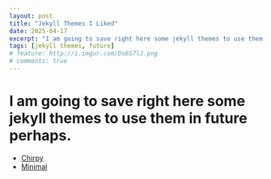 ```yaml
---
layout: post
title: "Jekyll Themes I Liked"
date: 2025-04-17
excerpt: "I am going to save right here some jekyll themes to use them in future perhaps."
tags: [jekyll themes, future]
# feature: http://i.imgur.com/Ds6S7lJ.png
# comments: true
---
```


# I am going to save right here some jekyll themes to use them in future perhaps.

- [Chirpy](https://github.com/cotes2020/jekyll-theme-chirpy)
- [Minimal](https://github.com/pages-themes/minimal)